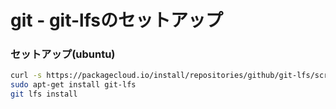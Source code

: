 # git - git-lfsのセットアップ


### セットアップ(ubuntu)


```bash
curl -s https://packagecloud.io/install/repositories/github/git-lfs/script.deb.sh | sudo bash
sudo apt-get install git-lfs
git lfs install
```